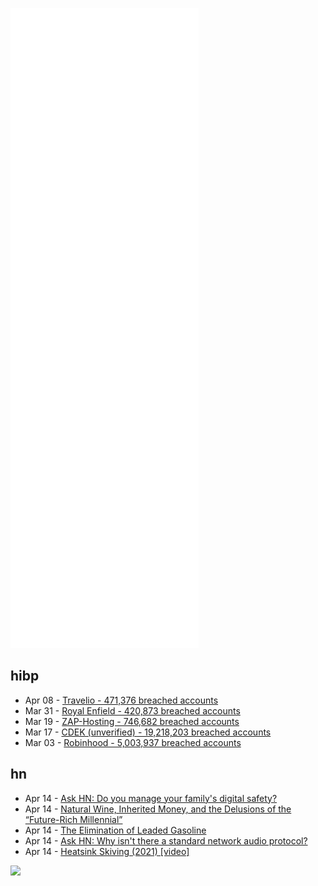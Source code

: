 ![Metrics](https://raw.githubusercontent.com/phixion/phixion/master/metrics.svg)

## hibp

<!--
for https://github.com/phixion/phixion/blob/main/.github/workflows/feeds.yml
-->
<!--START_SECTION:haveibeenpwnd-->
- Apr 08 - [Travelio - 471,376 breached accounts](https://haveibeenpwned.com/PwnedWebsites#Travelio)
- Mar 31 - [Royal Enfield - 420,873 breached accounts](https://haveibeenpwned.com/PwnedWebsites#RoyalEnfield)
- Mar 19 - [ZAP-Hosting - 746,682 breached accounts](https://haveibeenpwned.com/PwnedWebsites#ZAPHosting)
- Mar 17 - [CDEK (unverified) - 19,218,203 breached accounts](https://haveibeenpwned.com/PwnedWebsites#CDEK)
- Mar 03 - [Robinhood - 5,003,937 breached accounts](https://haveibeenpwned.com/PwnedWebsites#Robinhood)
<!--END_SECTION:haveibeenpwnd-->

## hn

<!--
for https://github.com/phixion/phixion/blob/main/.github/workflows/feeds.yml
-->
<!--START_SECTION:hn-->
- Apr 14 - [Ask HN: Do you manage your family's digital safety?](https://news.ycombinator.com/item?id=31027766)
- Apr 14 - [Natural Wine, Inherited Money, and the Delusions of the “Future-Rich Millennial”](https://lithub.com/on-natural-wine-inherited-money-and-the-delusions-of-the-future-rich-millennial/)
- Apr 14 - [The Elimination of Leaded Gasoline](https://blogs.loc.gov/law/2022/04/the-history-of-the-elimination-of-leaded-gasoline/)
- Apr 14 - [Ask HN: Why isn't there a standard network audio protocol?](https://news.ycombinator.com/item?id=31027526)
- Apr 14 - [Heatsink Skiving (2021) [video]](https://www.youtube.com/watch?v=6PUk0m3bISI)
<!--END_SECTION:hn-->

<!--
for https://yhype.me
-->
![](https://hit.yhype.me/github/profile?user_id=13013670)

